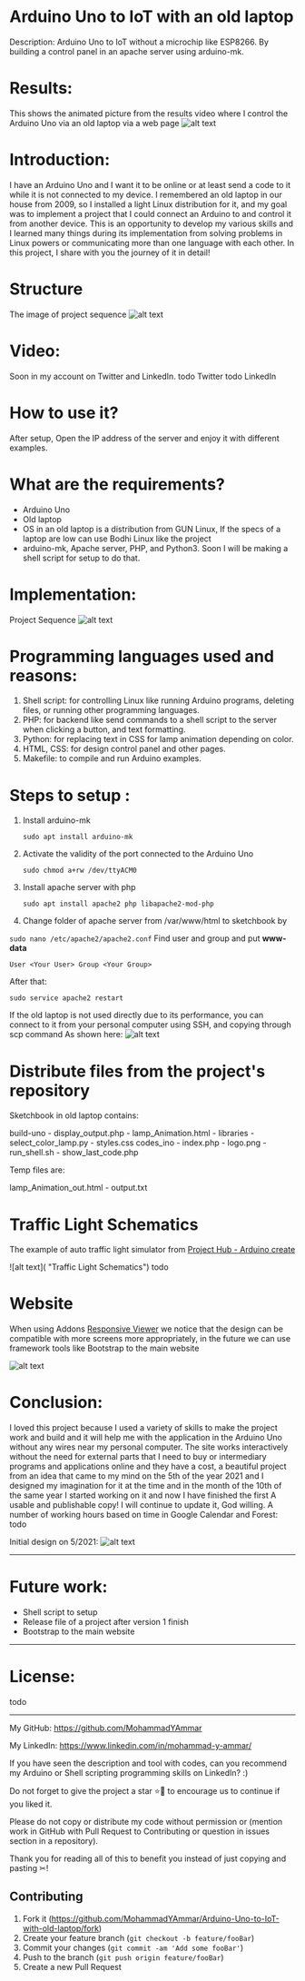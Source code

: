 # Arduino Uno to IoT with an old laptop
Description: Arduino Uno to IoT without a microchip like ESP8266. By building a control panel in an apache server using arduino-mk.

# Results:
This shows the animated picture from the results video where I control the Arduino Uno via an old laptop via a web page
   ![alt text](https://github.com/MohammadYAmmar/Arduino-Uno-to-IoT-with-old-laptop/blob/main/Structure%20and%20Media%20of%20project/GIF%20of%20quick%20result.gif "GIF of result")

# Introduction:
I have an Arduino Uno and I want it to be online or at least send a code to it while it is not connected to my device. I remembered an old laptop in our house from 2009, so I installed a light Linux distribution for it, and my goal was to implement a project that I could connect an Arduino to and control it from another device.
This is an opportunity to develop my various skills and I learned many things during its implementation from solving problems in Linux powers or communicating more than one language with each other. In this project, I share with you the journey of it in detail!

# Structure 
The image of project sequence
   ![alt text](https://github.com/MohammadYAmmar/Arduino-Uno-to-IoT-with-old-laptop/blob/main/Structure%20and%20Media%20of%20project/Image%20Project%20Sequence%203.jpg "Project Structure")


# Video:
Soon in my account on Twitter and LinkedIn.
todo Twitter
todo LinkedIn

# How to use it?
After setup, Open the IP address of the server and enjoy it with different examples.

# What are the requirements?
- Arduino Uno
- Old laptop
- OS in an old laptop is a distribution from GUN Linux, If the specs of a laptop are low can use Bodhi Linux like the project  
- arduino-mk, Apache server, PHP, and Python3. 
Soon I will be making a shell script for setup to do that.

# Implementation:
Project Sequence 
   ![alt text](https://github.com/MohammadYAmmar/Arduino-Uno-to-IoT-with-old-laptop/blob/main/Structure%20and%20Media%20of%20project/GIF%20Project%20Sequence%202.gif "Project Sequence")

# Programming languages used and reasons:
1. Shell script: for controlling Linux like running Arduino programs, deleting files, or running other programming languages.
2. PHP: for backend like send commands to a shell script to the server when clicking a button, and text formatting.
3. Python: for replacing text in CSS for lamp animation depending on color.
4. HTML, CSS: for design control panel and other pages.
5. Makefile: to compile and run Arduino examples.


# Steps to setup  :
1. Install arduino-mk

   `sudo apt install arduino-mk`
2. Activate the validity of the port connected to the Arduino Uno 

   `sudo chmod a+rw /dev/ttyACM0`
3. Install apache server with php

   `sudo apt install apache2 php libapache2-mod-php`
4. Change folder of apache server from /var/www/html to sketchbook by

`sudo nano /etc/apache2/apache2.conf`
Find user and group and put **www-data**

`User <Your User> Group <Your Group>`

After that:

`sudo service apache2 restart`

If the old laptop is not used directly due to its performance, you can connect to it from your personal computer using SSH, and copying through scp command
As shown here:
   ![alt text](https://github.com/MohammadYAmmar/Arduino-Uno-to-IoT-with-old-laptop/blob/main/Structure%20and%20Media%20of%20project/GIF%20of%20SSH%20and%20scp.gif "SSH and scp")


# Distribute files from the project's repository
Sketchbook in old laptop contains:

build-uno - display_output.php - lamp_Animation.html - libraries - select_color_lamp.py - styles.css
codes_ino - index.php - logo.png - run_shell.sh - show_last_code.php

Temp files are:

lamp_Animation_out.html - output.txt

# Traffic Light Schematics	
The example of auto traffic light simulator from [Project Hub - Arduino create](https://create.arduino.cc/projecthub/techno_z/arduino-traffic-light-simulator-2ec9f7)

   ![alt text]( "Traffic Light Schematics")
todo

# Website 
When using Addons [Responsive Viewer](https://chrome.google.com/webstore/detail/responsive-viewer/inmopeiepgfljkpkidclfgbgbmfcennb) we notice that the design can be compatible with more screens more appropriately, in the future we can use framework tools like Bootstrap to the main website

   ![alt text](https://github.com/MohammadYAmmar/Arduino-Uno-to-IoT-with-old-laptop/blob/main/Structure%20and%20Media%20of%20project/Responsive%20Viewer%20of%20website%20initial%20commit.png "Responsive Viewer")

# Conclusion:
I loved this project because I used a variety of skills to make the project work and build and it will help me with the application in the Arduino Uno without any wires near my personal computer. The site works interactively without the need for external parts that I need to buy or intermediary programs and applications online and they have a cost, a beautiful project from an idea that came to my mind on the 5th of the year 2021 and I designed my imagination for it at the time and in the month of the 10th of the same year I started working on it and now I have finished the first A usable and publishable copy! I will continue to update it, God willing.
A number of working hours based on time in Google Calendar and Forest: todo

Initial design on 5/2021: 
   ![alt text](https://github.com/MohammadYAmmar/Arduino-Uno-to-IoT-with-old-laptop/blob/main/Structure%20and%20Media%20of%20project/Idea%20Arduino%20project.png "Idea Arduino project")


---
# Future work:
- Shell script to setup
- Release file of a project after version 1 finish
- Bootstrap to the main website

---
# License:
todo

---

My GitHub: https://github.com/MohammadYAmmar

My LinkedIn: https://www.linkedin.com/in/mohammad-y-ammar/ 

If you have seen the description and tool with codes, can you recommend my Arduino or Shell scripting programming skills on LinkedIn? :)

Do not forget to give the project a star ⭐🌟 to encourage us to continue if you liked it.

Please do not copy or distribute my code without permission or (mention work in GitHub with Pull Request to Contributing or question in issues section in a repository).


Thank you for reading all of this to benefit you instead of just copying and pasting ✂!

## Contributing

1. Fork it (<https://github.com/MohammadYAmmar/Arduino-Uno-to-IoT-with-old-laptop/fork>)
2. Create your feature branch (`git checkout -b feature/fooBar`)
3. Commit your changes (`git commit -am 'Add some fooBar'`)
4. Push to the branch (`git push origin feature/fooBar`)
5. Create a new Pull Request
